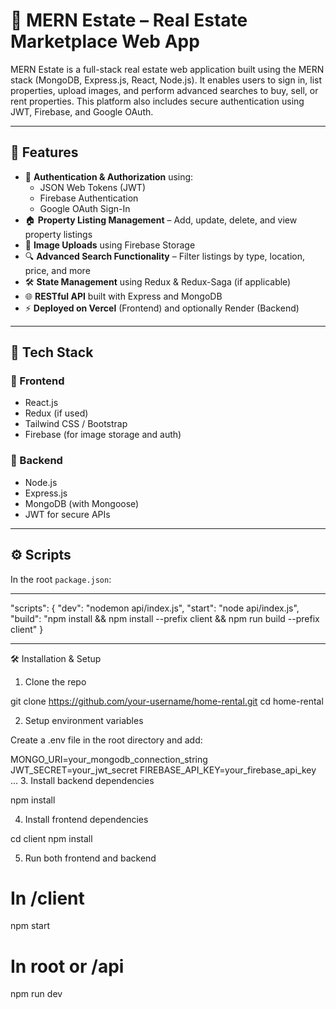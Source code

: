 # 🏡 MERN Estate – Real Estate Marketplace Web App

MERN Estate is a full-stack real estate web application built using the MERN stack (MongoDB, Express.js, React, Node.js). It enables users to sign in, list properties, upload images, and perform advanced searches to buy, sell, or rent properties. This platform also includes secure authentication using JWT, Firebase, and Google OAuth.

---

## 🚀 Features

- 🔐 **Authentication & Authorization** using:
  - JSON Web Tokens (JWT)
  - Firebase Authentication
  - Google OAuth Sign-In
- 🏠 **Property Listing Management** – Add, update, delete, and view property listings
- 📸 **Image Uploads** using Firebase Storage
- 🔍 **Advanced Search Functionality** – Filter listings by type, location, price, and more
- 🛠️ **State Management** using Redux & Redux-Saga (if applicable)
- 🌐 **RESTful API** built with Express and MongoDB
- ⚡ **Deployed on Vercel** (Frontend) and optionally Render (Backend)

---

## 🧱 Tech Stack

### 🔹 Frontend
- React.js
- Redux (if used)
- Tailwind CSS / Bootstrap
- Firebase (for image storage and auth)

### 🔹 Backend
- Node.js
- Express.js
- MongoDB (with Mongoose)
- JWT for secure APIs

---

## ⚙️ Scripts

In the root `package.json`:

---

"scripts": {
  "dev": "nodemon api/index.js",
  "start": "node api/index.js",
  "build": "npm install && npm install --prefix client && npm run build --prefix client"
}

---

🛠️ Installation & Setup
1. Clone the repo

git clone https://github.com/your-username/home-rental.git
cd home-rental

2. Setup environment variables

Create a .env file in the root directory and add:

MONGO_URI=your_mongodb_connection_string
JWT_SECRET=your_jwt_secret
FIREBASE_API_KEY=your_firebase_api_key
...
3. Install backend dependencies

npm install

4. Install frontend dependencies

cd client
npm install


5. Run both frontend and backend

# In /client
npm start

# In root or /api
npm run dev
